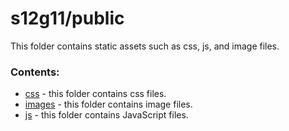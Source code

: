 # s12g11/public

This folder contains static assets such as css, js, and image files.

### Contents:
- [css](https://github.com/ccapdev1920T2/s12g11/tree/master/public/css) - this folder contains css files.
- [images](https://github.com/ccapdev1920T2/s12g11/tree/master/public/images) - this folder contains image files.
- [js](https://github.com/ccapdev1920T2/s12g11/tree/master/public/js) - this folder contains JavaScript files.
